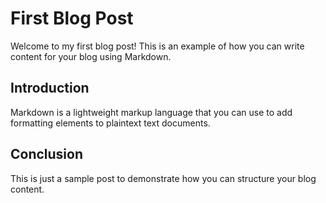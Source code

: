# First Blog Post

Welcome to my first blog post! This is an example of how you can write content for your blog using Markdown.

## Introduction

Markdown is a lightweight markup language that you can use to add formatting elements to plaintext text documents.

## Conclusion

This is just a sample post to demonstrate how you can structure your blog content.
